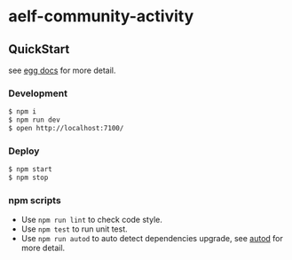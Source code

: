 # aelf-community-activity



## QuickStart

<!-- add docs here for user -->

see [egg docs][egg] for more detail.

### Development

```bash
$ npm i
$ npm run dev
$ open http://localhost:7100/
```

### Deploy

```bash
$ npm start
$ npm stop
```

### npm scripts

- Use `npm run lint` to check code style.
- Use `npm test` to run unit test.
- Use `npm run autod` to auto detect dependencies upgrade, see [autod](https://www.npmjs.com/package/autod) for more detail.


[egg]: https://eggjs.org
